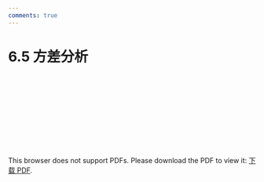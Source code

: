 ```yaml
---
comments: true
---
```

# 6.5 方差分析

<object data="https://eanyang7.github.io/Probability-and-Statistics/assets/6/6.5.pdf" type="application/pdf" width="700px" height="700px">
    <embed src="https://eanyang7.github.io/Probability-and-Statistics/assets/6/6.5.pdf">
        <p>This browser does not support PDFs. Please download the PDF to view it: <a href="https://eanyang7.github.io/Probability-and-Statistics/assets/6/6.5.pdf">下载 PDF</a>.</p>
    </embed>
</object>
